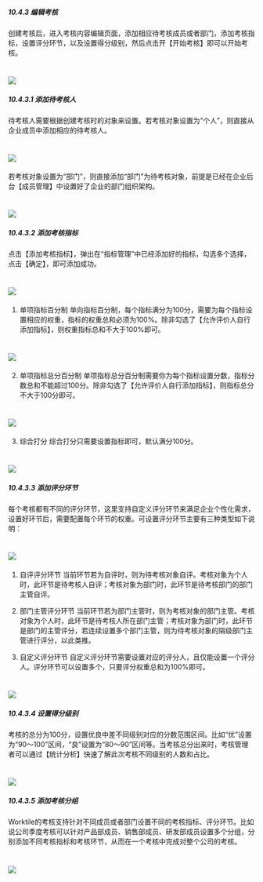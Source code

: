 ##### 10.4.3 编辑考核

创建考核后，进入考核内容编辑页面，添加相应待考核成员或者部门，添加考核指标，设置评分环节，以及设置得分级别，然后点击开【开始考核】即可以开始考核。

# ![](/assets/10.4.3编辑考核.png)

##### 10.4.3.1 添加待考核人

待考核人需要根据创建考核时的对象来设置。若考核对象设置为“个人”，则直接从企业成员中添加相应的待考核人。

# ![](/assets/10.4.4添加待考核人.png)

若考核对象设置为“部门”，则直接添加“部门”为待考核对象，前提是已经在企业后台【成员管理】中设置好了企业的部门组织架构。

# ![](/assets/10.4.4添加待考核人2.png)

##### 10.4.3.2 添加考核指标
点击【添加考核指标】，弹出在“指标管理”中已经添加好的指标，勾选多个选择，点击【确定】，即可添加成功。

# ![](/assets/10.4.3.2添加考核指标.png)

1) 单项指标百分制
单向指标百分制，每个指标满分为100分，需要为每个指标设置相应的权重，指标的权重总和必须为100%。除非勾选了【允许评价人自行添加指标】，则权重指标总和不大于100%即可。

# ![](/assets/10.4.3.2添加考核指标2.png)

2) 单项指标总分百分制
单项指标总分百分制需要你为每个指标设置分数，指标分数总和不能超过100分。除非勾选了【允许评价人自行添加指标】，则指标总分不大于100分即可。

# ![](/assets/10.4.3.2添加考核指标3.png)

3) 综合打分
综合打分只需要设置指标即可，默认满分100分。

# ![](/assets/10.4.3.2添加考核指标4.png)

##### 10.4.3.3 添加评分环节

每个考核都有不同的评分环节，这里支持自定义评分环节来满足企业个性化需求，设置好环节后，需要配置每个环节的权重。可设置评分环节主要有三种类型如下说明：

# ![](/assets/10.4.4添加评分环节.png)

1) 自评评分环节
当前环节若为自评时，则为待考核对象自评。考核对象为个人时，此环节是待考核人自评；考核对象为部门时，此环节是待考核部门的部门主管自评。

2) 部门主管评分环节
当前环节若为部门主管时，则为考核对象的部门主管。考核对象为个人时，此环节是待考核人所在部门主管；考核对象为部门时，此环节是部门的主管评分，若连续设置多个部门主管，则为待考核对象的隔级部门主管进行评分，以此类推。

3) 自定义评分环节
自定义评分环节需要设置对应的评分人，且仅能设置一个评分人。评分环节可以设置多个，只要评分权重总和为100%即可。

# ![](/assets/10.4.4添加评分环节2.png)

##### 10.4.3.4 设置得分级别

考核的总分为100分，设置优良中差不同级别对应的分数范围区间。比如“优”设置为“90～100”区间，“良”设置为“80～90”区间等。当考核总分出来时，考核管理者可以通过【统计分析】快速了解此次考核不同级别的人数和占比。

# ![](/assets/10.4.3.4设置得分级别.png)

##### 10.4.3.5 添加考核分组

Worktile的考核支持针对不同成员或者部门设置不同的考核指标、评分环节。比如说公司季度考核可以针对产品部成员、销售部成员、研发部成员设置多个分组，分别添加不同考核指标和考核环节，从而在一个考核中完成对整个公司的考核。

# ![](/assets/10.4.3.5添加考核分组.png)


